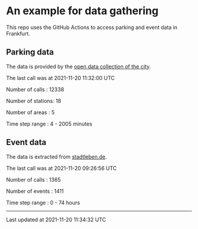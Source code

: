 # An example for data gathering

This repo uses the GitHub Actions to access parking and event data in Frankfurt.

## Parking data
The data is provided by the [open data collection of the city](https://www.offenedaten.frankfurt.de/).

The last call was at 2021-11-20 11:32:00 UTC

Number of calls   : 12338

Number of stations:    18

Number of areas   :     5

Time step range   :     4 -  2005 minutes


## Event data
The data is extracted from [stadtleben.de](https://stadtleben.de/frankfurt/).

The last call was at 2021-11-20 09:26:56 UTC

Number of calls   : 1365

Number of events  : 1411

Time step range   :    0 -   74 hours


----

Last updated at 2021-11-20 11:34:32 UTC
